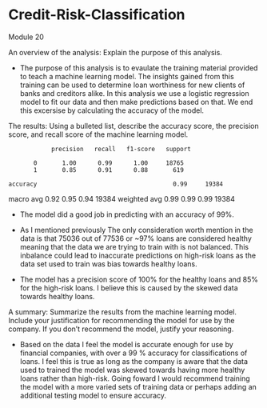 # Credit-Risk-Classification
Module 20


An overview of the analysis: Explain the purpose of this analysis.

- The purpose of this analysis is to evaulate the training material provided to teach a machine learning model. The insights gained from this training can be used to determine loan worthiness for new clients of banks and creditors alike. In this analysis we use a logistic regression model to fit our data and then make predictions based on that. We end this excersise by calculating the accuracy of the model.


The results: Using a bulleted list, describe the accuracy score, the precision score, and recall score of the machine learning model.

                precision   recall   f1-score   support 

           0       1.00      0.99      1.00     18765
           1       0.85      0.91      0.88       619

    accuracy                                      0.99     19384
   macro avg       0.92      0.95      0.94     19384
weighted avg       0.99      0.99      0.99     19384



- The model did a good job in predicting with an accuracy of 99%.

- As I mentioned previously The only consideration worth mention in the data is that 75036 out of 77536 or ~97% loans are considered healthy meaning that the data we are trying to train with is not balanced. This inbalance could lead to inaccurate predictions on high-risk loans as the data set used to train was bias towards healthy loans.

- The model has a precision score of 100% for the healthy loans and 85% for the high-risk loans. I believe this is caused by the skewed data towards healthy loans.

A summary: Summarize the results from the machine learning model. Include your justification for recommending the model for use by the company. If you don’t recommend the model, justify your reasoning.

- Based on the data I feel the model is accurate enough for use by financial companies, with over a 99 % accuracy for classifications of loans. I feel this is true as long as the company is aware that the data used to trained the model was skewed towards having more healthy loans rather than high-risk. Going foward I would recommend training the model with a more varied sets of training data or perhaps adding an additional testing model to ensure accuracy.

